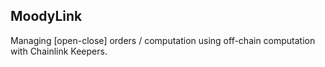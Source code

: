 ## MoodyLink 

Managing [open-close] orders / computation using off-chain computation with Chainlink Keepers. 
